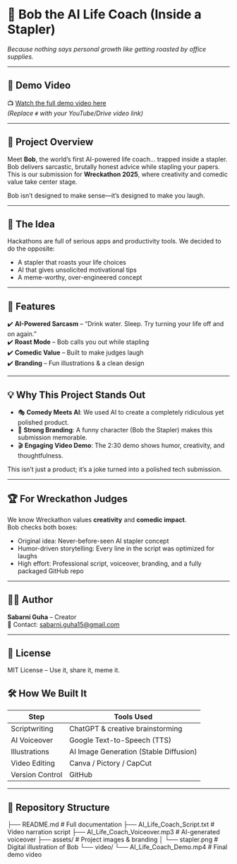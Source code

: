 # 🤖 Bob the AI Life Coach (Inside a Stapler)
*Because nothing says personal growth like getting roasted by office supplies.*

---

## 🎥 Demo Video
📺 [Watch the full demo video here](https://www.youtube.com/watch?v=3klLPkFu-QA)  
*(Replace `#` with your YouTube/Drive video link)*

---

## 📝 Project Overview
Meet **Bob**, the world’s first AI-powered life coach… trapped inside a stapler.  
Bob delivers sarcastic, brutally honest advice while stapling your papers.  
This is our submission for **Wreckathon 2025**, where creativity and comedic value take center stage.  

Bob isn’t designed to make sense—it’s designed to make you laugh.  

---

## 🧠 The Idea
Hackathons are full of serious apps and productivity tools. We decided to do the opposite:  
- A stapler that roasts your life choices  
- AI that gives unsolicited motivational tips  
- A meme-worthy, over-engineered concept  

---

## 🚀 Features
✔️ **AI-Powered Sarcasm** – “Drink water. Sleep. Try turning your life off and on again.”  
✔️ **Roast Mode** – Bob calls you out while stapling  
✔️ **Comedic Value** – Built to make judges laugh  
✔️ **Branding** – Fun illustrations & a clean design  


---

## 💡 Why This Project Stands Out
- 🎭 **Comedy Meets AI**: We used AI to create a completely ridiculous yet polished product.  
- 🎨 **Strong Branding**: A funny character (Bob the Stapler) makes this submission memorable.  
- 🎬 **Engaging Video Demo**: The 2:30 demo shows humor, creativity, and thoughtfulness.  

This isn’t just a product; it’s a joke turned into a polished tech submission.

---

## 🏆 For Wreckathon Judges
We know Wreckathon values **creativity** and **comedic impact**.  
Bob checks both boxes:  
- Original idea: Never-before-seen AI stapler concept  
- Humor-driven storytelling: Every line in the script was optimized for laughs  
- High effort: Professional script, voiceover, branding, and a fully packaged GitHub repo

---

## 👨‍💻 Author
**Sabarni Guha** – Creator  
💌 Contact: [sabarni.guha15@gmail.com](mailto:sabarni.guha15@gmail.com)

---

## 📜 License
MIT License – Use it, share it, meme it.  


## 🛠️ How We Built It
| Step                      | Tools Used                          |
|---------------------------|------------------------------------|
| Scriptwriting             | ChatGPT & creative brainstorming   |
| AI Voiceover              | Google Text-to-Speech (TTS)         |
| Illustrations             | AI Image Generation (Stable Diffusion) |
| Video Editing             | Canva / Pictory / CapCut            |
| Version Control           | GitHub                             |

---

## 📂 Repository Structure

├── README.md # Full documentation
├── AI_Life_Coach_Script.txt # Video narration script
├── AI_Life_Coach_Voiceover.mp3 # AI-generated voiceover
├── assets/ # Project images & branding
│ └── stapler.png # Digital illustration of Bob
└── video/
└── AI_Life_Coach_Demo.mp4 # Final demo video
